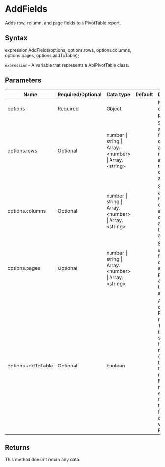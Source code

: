 # AddFields

Adds row, column, and page fields to a PivotTable report.

## Syntax

expression.AddFields(options, options.rows, options.columns, options.pages, options.addToTable);

`expression` - A variable that represents a [ApiPivotTable](../ApiPivotTable.md) class.

## Parameters

| **Name** | **Required/Optional** | **Data type** | **Default** | **Description** |
| ------------- | ------------- | ------------- | ------------- | ------------- |
| options | Required | Object |  | No description provided. |
| options.rows | Optional | number &#124; string &#124; Array.&lt;number&gt; &#124; Array.&lt;string&gt; |  | Specifies an array of field names or ids to be added as rows or added to the category axis. |
| options.columns | Optional | number &#124; string &#124; Array.&lt;number&gt; &#124; Array.&lt;string&gt; |  | Specifies an array of field names or ids to be added as columns or added to the series axis. |
| options.pages | Optional | number &#124; string &#124; Array.&lt;number&gt; &#124; Array.&lt;string&gt; |  | Specifies an array of field names or ids to be added as pages or added to the page area. |
| options.addToTable | Optional | boolean |  | Applies only to PivotTable reports. True to add the specified fields to the report (none of the existing fields are replaced). False to replace existing fields with the new fields. The default value is False. |

## Returns

This method doesn't return any data.